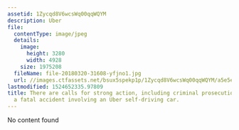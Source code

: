 ```yaml
---
assetid: 1Zycqd8V6wcsWq00qqWQYM
description: Uber
file:
  contentType: image/jpeg
  details:
    image:
      height: 3280
      width: 4928
    size: 1975208
  fileName: file-20180320-31608-yfjno1.jpg
  url: //images.ctfassets.net/bsux5spekp1p/1Zycqd8V6wcsWq00qqWQYM/a5e5e5fc48f54d53657e152fdf54c974/file-20180320-31608-yfjno1.jpg
lastmodified: 1524652335.97809
title: There are calls for strong action, including criminal prosecution, following
  a fatal accident involving an Uber self-driving car.
---
```

No content found